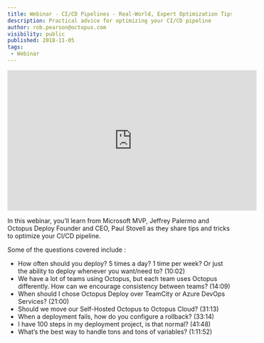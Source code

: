 ```yaml
---
title: Webinar - CI/CD Pipelines - Real-World, Expert Optimization Tips & Tricks
description: Practical advice for optimizing your CI/CD pipeline
author: rob.pearson@octopus.com
visibility: public
published: 2018-11-05
tags:
 - Webinar
---
```


<iframe width="560" height="315"  src="https://www.youtube.com/embed/Zfp_KZs6u_Q" frameborder="0" allowfullscreen></iframe>

In this webinar, you’ll learn from Microsoft MVP, Jeffrey Palermo and Octopus Deploy Founder and CEO, Paul Stovell as they share tips and tricks to optimize your CI/CD pipeline.

Some of the questions covered include :
*  How often should you deploy? 5 times a day? 1 time per week? Or just the ability to deploy whenever you want/need to? (10:02)
* We have a lot of teams using Octopus, but each team uses Octopus differently. How can we encourage consistency between teams? (14:09)
* When should I chose Octopus Deploy over TeamCity or Azure DevOps Services? (21:00)
* Should we move our Self-Hosted Octopus to Octopus Cloud? (31:13)
* When a deployment fails, how do you configure a rollback? (33:14)
* I have 100 steps in my deployment project, is that normal? (41:48)
* What’s the best way to handle tons and tons of variables? (1:11:52)

